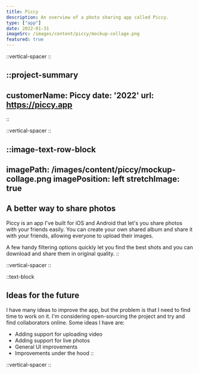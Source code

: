 ```yaml
---
title: Piccy
description: An overview of a photo sharing app called Piccy.
type: ["app"]
date: 2022-01-31
imageSrc: /images/content/piccy/mockup-collage.png
featured: true
---
```


::vertical-spacer
::

::project-summary
---
customerName: Piccy
date: '2022'
url: https://piccy.app
---
::

::vertical-spacer
::


::image-text-row-block
---
imagePath: /images/content/piccy/mockup-collage.png
imagePosition: left
stretchImage: true
---
## A better way to share photos
Piccy is an app I've built for iOS and Android that let's you share photos with your friends easily. You can create your own shared album and share it with your friends, allowing everyone to upload their images. 

A few handy filtering options quickly let you find the best shots and you can download and share them in original quality.
::

::vertical-spacer
::

::text-block
## Ideas for the future
I have many ideas to improve the app, but the problem is that I need to find time to work on it. I'm considering open-sourcing the project and try and find collaborators online. Some ideas I have are:
- Adding support for uploading video
- Adding support for live photos
- General UI improvements
- Improvements under the hood
::


::vertical-spacer
::

